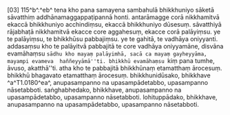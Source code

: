 [03] 115^b^.^eb^ tena kho pana samayena sambahulā bhikkhuniyo sāketā sāvatthiṃ addhānamaggappaṭipannā  honti. antarāmagge corā nikkhamitvā ekaccā bhikkhuniyo acchindiṃsu, ekaccā  bhikkhuniyo dūsesuṃ. sāvatthiyā rājabhaṭā nikkhamitvā ekacce core aggahesuṃ,  ekacce corā palāyiṃsu. ye te palāyiṃsu, te bhikkhūsu pabbajiṃsu. ye te gahitā,  te vadhāya oniyyanti. addasaṃsu kho te palāyitvā pabbajitā te core vadhāya oniyyamāne,  disvāna evamāhaṃsu ``sādhu kho mayaṃ palāyimhā, sacā ca mayaṃ gayheyyāma, mayampi evameva  haññeyyāmā''ti. bhikkhū evamāhaṃsu ``kiṃ pana tumhe, āvuso, akatthā''ti.  atha kho te pabbajitā bhikkhūnaṃ etamatthaṃ ārocesuṃ. bhikkhū bhagavato etamatthaṃ  ārocesuṃ. bhikkhunidūsako, bhikkhave ^a^T1.0180^ea^, anupasampanno na upasampādetabbo, upasampanno  nāsetabboti. saṅghabhedako, bhikkhave, anupasampanno na upasampādetabbo, upasampanno  nāsetabboti. lohituppādako, bhikkhave, anupasampanno na upasampādetabbo, upasampanno  nāsetabboti.